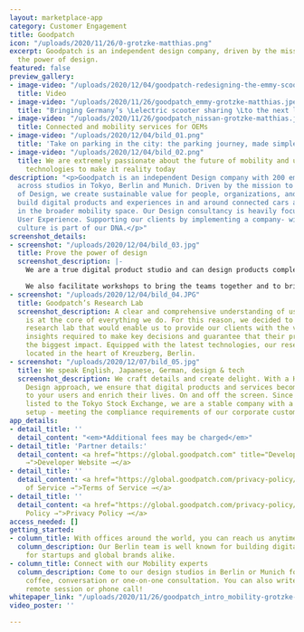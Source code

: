 ```yaml
---
layout: marketplace-app
category: Customer Engagement
title: Goodpatch
icon: "/uploads/2020/11/26/0-grotzke-matthias.png"
excerpt: Goodpatch is an independent design company, driven by the mission to prove
  the power of design.
featured: false
preview_gallery:
- image-video: "/uploads/2020/12/04/goodpatch-redesigning-the-emmy-scooter-companion-app.mp4"
  title: Video
- image-video: "/uploads/2020/11/26/goodpatch_emmy-grotzke-matthias.jpeg"
  title: "Bringing Germany’s \Lelectric scooter sharing \Lto the next level"
- image-video: "/uploads/2020/11/26/goodpatch_nissan-grotzke-matthias.jpeg"
  title: Connected and mobility services for OEMs
- image-video: "/uploads/2020/12/04/bild_01.png"
  title: 'Take on parking in the city: the parking journey, made simple'
- image-video: "/uploads/2020/12/04/bild_02.png"
  title: We are extremely passionate about the future of mobility and use immersive
    technologies to make it reality today
description: "<p>Goodpatch is an independent Design company with 200 employees spread
  across studios in Tokyo, Berlin and Munich. Driven by the mission to prove the power
  of Design, we create sustainable value for people, organizations, and the planet.</p><p>We
  build digital products and experiences in and around connected cars as well as solutions
  in the broader mobility space. Our Design consultancy is heavily focusing on mobility
  User Experience. Supporting our clients by implementing a company- wide design-driven
  culture is part of our DNA.</p>"
screenshot_details:
- screenshot: "/uploads/2020/12/04/bild_03.jpg"
  title: Prove the power of design
  screenshot_description: |-
    We are a true digital product studio and can design products completely in- house. Our Design and Development teams are using empathy, research, validation, and testing to support OEMs and Startups around the globe. Our objective is creating product visions, white label and branded products, while working on different approaches for B2C and B2B customers.

    We also facilitate workshops to bring the teams together and to bring a Human- Centered Design approach into the organisation. So we ensure prototyping the UX and creating the UI experience of products and mobility services.
- screenshot: "/uploads/2020/12/04/bild_04.JPG"
  title: Goodpatch’s Research Lab
  screenshot_description: A clear and comprehensive understanding of user behavior
    is at the core of everything we do. For this reason, we decided to build an in-house
    research lab that would enable us to provide our clients with the valuable user
    insights required to make key decisions and guarantee that their products have
    the biggest impact. Equipped with the latest technologies, our research lab is
    located in the heart of Kreuzberg, Berlin.
- screenshot: "/uploads/2020/12/07/bild_05.jpg"
  title: We speak English, Japanese, German, design & tech
  screenshot_description: We craft details and create delight. With a Human-Centered
    Design approach, we ensure that digital products and services become meaningful
    to your users and enrich their lives. On and off the screen. Since we recently
    listed to the Tokyo Stock Exchange, we are a stable company with a highly professional
    setup - meeting the compliance requirements of our corporate customers.
app_details:
- detail_title: ''
  detail_content: "<em>*Additional fees may be charged</em>"
- detail_title: 'Partner details:'
  detail_content: <a href="https://global.goodpatch.com" title="Developer Website
    →">Developer Website →</a>
- detail_title: ''
  detail_content: <a href="https://global.goodpatch.com/privacy-policy/" title="Terms
    of Service →">Terms of Service →</a>
- detail_title: ''
  detail_content: <a href="https://global.goodpatch.com/privacy-policy/" title="Privacy
    Policy →">Privacy Policy →</a>
access_needed: []
getting_started:
- column_title: With offices around the world, you can reach us anytime
  column_description: Our Berlin team is well known for building digital products
    for startups and global brands alike.
- column_title: Connect with our Mobility experts
  column_description: Come to our design studios in Berlin or Munich for an hour of
    coffee, conversation or one-on-one consultation. You can also write us for a completely
    remote session or phone call!
whitepaper_link: "/uploads/2020/11/26/goodpatch_intro_mobility-grotzke-matthias.pdf"
video_poster: ''

---
```

